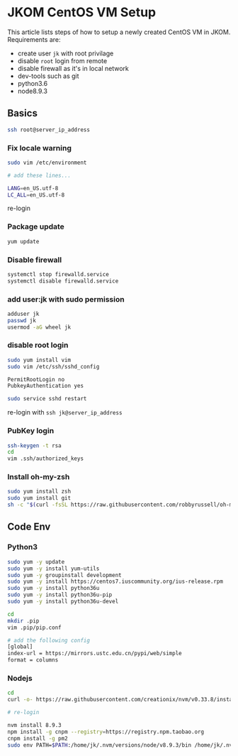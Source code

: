 # JKOM CentOS VM Setup

This article lists steps of how to setup a newly created CentOS VM in JKOM. Requirements are:

- create user `jk` with root privilage
- disable `root` login from remote
- disable firewall as it's in local network
- dev-tools such as git
- python3.6
- node8.9.3

## Basics

```bash
ssh root@server_ip_address
```

### Fix locale warning

```bash
sudo vim /etc/environment

# add these lines...

LANG=en_US.utf-8
LC_ALL=en_US.utf-8
```

re-login

### Package update

```bash
yum update
```

### Disable firewall

```bash
systemctl stop firewalld.service
systemctl disable firewalld.service
```

### add user:jk with sudo permission

```bash
adduser jk
passwd jk
usermod -aG wheel jk
```

### disable root login

```bash
sudo yum install vim
sudo vim /etc/ssh/sshd_config

PermitRootLogin no
PubkeyAuthentication yes

sudo service sshd restart
```

re-login with `ssh jk@server_ip_address`

### PubKey login

```bash
ssh-keygen -t rsa
cd
vim .ssh/authorized_keys

```

### Install oh-my-zsh

```bash
sudo yum install zsh
sudo yum install git
sh -c "$(curl -fsSL https://raw.githubusercontent.com/robbyrussell/oh-my-zsh/master/tools/install.sh)"
```

## Code Env

### Python3

```bash
sudo yum -y update
sudo yum -y install yum-utils
sudo yum -y groupinstall development
sudo yum -y install https://centos7.iuscommunity.org/ius-release.rpm
sudo yum -y install python36u
sudo yum -y install python36u-pip
sudo yum -y install python36u-devel

cd
mkdir .pip
vim .pip/pip.conf

# add the following config
[global]
index-url = https://mirrors.ustc.edu.cn/pypi/web/simple
format = columns
```

### Nodejs

```bash
cd
curl -o- https://raw.githubusercontent.com/creationix/nvm/v0.33.8/install.sh | bash

# re-login

nvm install 8.9.3
npm install -g cnpm --registry=https://registry.npm.taobao.org
cnpm install -g pm2
sudo env PATH=$PATH:/home/jk/.nvm/versions/node/v8.9.3/bin /home/jk/.nvm/versions/node/v8.9.3/lib/node_modules/pm2/bin/pm2 startup systemd -u jk --hp /home/jk
```
